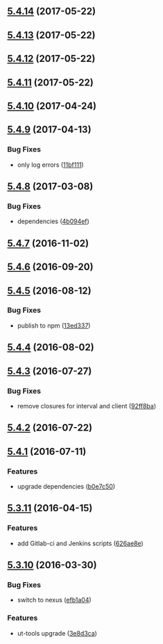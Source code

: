 <a name="5.4.14"></a>
## [5.4.14](https://github.com/softwaregroup-bg/ut-port-performance/compare/v5.4.13...v5.4.14) (2017-05-22)



<a name="5.4.13"></a>
## [5.4.13](https://github.com/softwaregroup-bg/ut-port-performance/compare/v5.4.12...v5.4.13) (2017-05-22)



<a name="5.4.12"></a>
## [5.4.12](https://github.com/softwaregroup-bg/ut-port-performance/compare/v5.4.11...v5.4.12) (2017-05-22)



<a name="5.4.11"></a>
## [5.4.11](https://github.com/softwaregroup-bg/ut-port-performance/compare/v5.4.10...v5.4.11) (2017-05-22)



<a name="5.4.10"></a>
## [5.4.10](https://github.com/softwaregroup-bg/ut-port-performance/compare/v5.4.9...v5.4.10) (2017-04-24)



<a name="5.4.9"></a>
## [5.4.9](https://github.com/softwaregroup-bg/ut-port-performance/compare/v5.4.8...v5.4.9) (2017-04-13)


### Bug Fixes

* only log errors ([11bf111](https://github.com/softwaregroup-bg/ut-port-performance/commit/11bf111))



<a name="5.4.8"></a>
## [5.4.8](https://github.com/softwaregroup-bg/ut-port-performance/compare/v5.4.7...v5.4.8) (2017-03-08)


### Bug Fixes

* dependencies ([4b094ef](https://github.com/softwaregroup-bg/ut-port-performance/commit/4b094ef))



<a name="5.4.7"></a>
## [5.4.7](https://github.com/softwaregroup-bg/ut-port-performance/compare/v5.4.6...v5.4.7) (2016-11-02)



<a name="5.4.6"></a>
## [5.4.6](https://github.com/softwaregroup-bg/ut-port-performance/compare/v5.4.5...v5.4.6) (2016-09-20)



<a name="5.4.5"></a>
## [5.4.5](https://github.com/softwaregroup-bg/ut-port-performance/compare/v5.4.4...v5.4.5) (2016-08-12)


### Bug Fixes

* publish to npm ([13ed337](https://github.com/softwaregroup-bg/ut-port-performance/commit/13ed337))



<a name="5.4.4"></a>
## [5.4.4](https://git.softwaregroup-bg.com/ut5/ut-port-performance/compare/v5.4.3...v5.4.4) (2016-08-02)



<a name="5.4.3"></a>
## [5.4.3](https://git.softwaregroup-bg.com/ut5/ut-port-performance/compare/v5.4.2...v5.4.3) (2016-07-27)


### Bug Fixes

* remove closures for interval and client ([92ff8ba](https://git.softwaregroup-bg.com/ut5/ut-port-performance/commit/92ff8ba))



<a name="5.4.2"></a>
## [5.4.2](https://git.softwaregroup-bg.com/ut5/ut-port-performance/compare/v5.4.1...v5.4.2) (2016-07-22)



<a name="5.4.1"></a>
## [5.4.1](https://git.softwaregroup-bg.com/ut5/ut-port-performance/compare/v5.3.11...v5.4.1) (2016-07-11)


### Features

* upgrade dependencies ([b0e7c50](https://git.softwaregroup-bg.com/ut5/ut-port-performance/commit/b0e7c50))



<a name="5.3.11"></a>
## [5.3.11](https://git.softwaregroup-bg.com/ut5/ut-port-performance/compare/v5.3.10...v5.3.11) (2016-04-15)


### Features

* add Gitlab-ci and Jenkins scripts ([626ae8e](https://git.softwaregroup-bg.com/ut5/ut-port-performance/commit/626ae8e))



<a name="5.3.10"></a>
## [5.3.10](https://git.softwaregroup-bg.com/ut5/ut-port-performance/compare/v5.3.8...v5.3.10) (2016-03-30)


### Bug Fixes

* switch to nexus ([efb1a04](https://git.softwaregroup-bg.com/ut5/ut-port-performance/commit/efb1a04))

### Features

* ut-tools upgrade ([3e8d3ca](https://git.softwaregroup-bg.com/ut5/ut-port-performance/commit/3e8d3ca))



